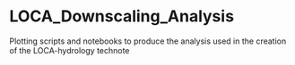 # LOCA_Downscaling_Analysis
Plotting scripts and notebooks to produce the analysis used in the creation of the LOCA-hydrology technote
